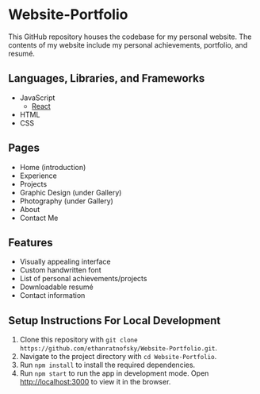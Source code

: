# Website-Portfolio
This GitHub repository houses the codebase for my personal website. The contents of my website include my personal achievements, portfolio, and resumé.
## Languages, Libraries, and Frameworks
- JavaScript
    - [React](https://reactjs.org/)
- HTML
- CSS
## Pages
- Home (introduction)
- Experience
- Projects
- Graphic Design (under Gallery)
- Photography (under Gallery)
- About
- Contact Me
## Features
- Visually appealing interface
- Custom handwritten font
- List of personal achievements/projects
- Downloadable resumé
- Contact information
## Setup Instructions For Local Development
1. Clone this repository with `git clone https://github.com/ethanratnofsky/Website-Portfolio.git`.
2. Navigate to the project directory with `cd Website-Portfolio`.
3. Run `npm install` to install the required dependencies.
4. Run `npm start` to run the app in development mode. Open [http://localhost:3000](http://localhost:3000) to view it in the browser.
